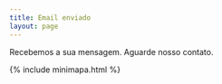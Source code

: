 ```yaml
---
title: Email enviado
layout: page
---
```


Recebemos a sua mensagem. Aguarde nosso contato.

{% include minimapa.html %}
